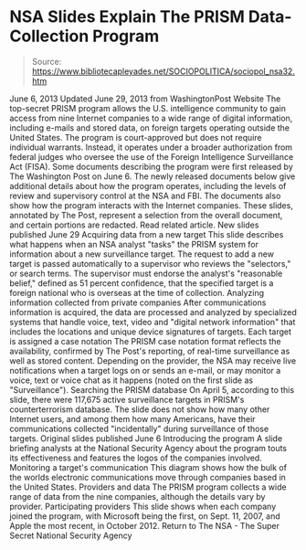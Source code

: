 # NSA Slides Explain The PRISM Data-Collection Program

> Source: https://www.bibliotecapleyades.net/SOCIOPOLITICA/sociopol_nsa32.htm

June 6, 2013
Updated June 29, 2013
from WashingtonPost Website
The top-secret PRISM program allows the U.S. intelligence community to gain access from nine Internet companies to a wide range of digital information, including e-mails and stored data, on foreign targets operating outside the United States.
The program is court-approved but does not require individual warrants. Instead, it operates under a broader authorization from federal judges who oversee the use of the Foreign Intelligence Surveillance Act (FISA).
Some documents describing the program were first released by The Washington Post on June 6.
The newly released documents below give additional details about how the program operates, including the levels of review and supervisory control at the NSA and FBI. The documents also show how the program interacts with the Internet companies.
These slides, annotated by The Post, represent a selection from the overall document, and certain portions are redacted. Read related article.
New slides published June 29
Acquiring data from a new target This slide describes what happens when an NSA analyst "tasks" the PRISM system for information about a new surveillance target. The request to add a new target is passed automatically to a supervisor who reviews the "selectors," or search terms.
The supervisor must endorse the analyst's "reasonable belief," defined as 51 percent confidence, that the specified target is a foreign national who is overseas at the time of collection.
Analyzing information collected from private companies After communications information is acquired, the data are processed and analyzed by specialized systems that handle voice, text, video and "digital network information" that includes the locations and unique device signatures of targets.
Each target is assigned a case notation The PRISM case notation format reflects the availability, confirmed by The Post's reporting, of real-time surveillance as well as stored content.
Depending on the provider, the NSA may receive live notifications when a target logs on or sends an e-mail, or may monitor a voice, text or voice chat as it happens (noted on the first slide as "Surveillance").
Searching the PRISM database On April 5, according to this slide, there were 117,675 active surveillance targets in PRISM's counterterrorism database.
The slide does not show how many other Internet users, and among them how many Americans, have their communications collected "incidentally" during surveillance of those targets.
Original slides published June 6
Introducing the program A slide briefing analysts at the National Security Agency about the program touts its effectiveness and features the logos of the companies involved.
Monitoring a target's communication This diagram shows how the bulk of the worlds electronic communications move through companies based in the United States.
Providers and data The PRISM program collects a wide range of data from the nine companies, although the details vary by provider.
Participating providers This slide shows when each company joined the program, with Microsoft being the first, on Sept. 11, 2007, and Apple the most recent, in October 2012.
Return to The NSA - The Super Secret National Security Agency
